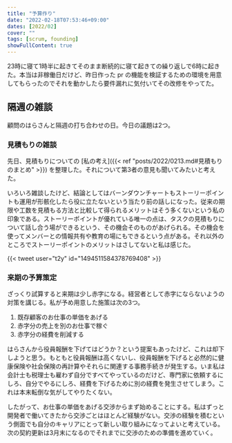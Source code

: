 ```yaml
---
title: "予算作り"
date: "2022-02-18T07:53:46+09:00"
dates: [2022/02]
cover: ""
tags: [scrum, founding]
showFullContent: true
---
```


23時に寝て1時半に起きてそのまま断続的に寝て起きての繰り返しで6時に起きた。本当は非稼働日だけど、昨日作った pr の機能を検証するための環境を用意してもらったのでそれを動かしたら要件漏れに気付いてその改修をやってた。

## 隔週の雑談

顧問のはらさんと隔週の打ち合わせの日。今日の議題は2つ。

### 見積もりの雑談

先日、見積もりについての [私の考え]({{< ref "posts/2022/0213.md#見積もりのまとめ" >}}) を整理した。それについて第3者の意見も聞いてみたいと考えた。

いろいろ雑談したけど、結論としてはバーンダウンチャートもストーリーポイントも運用が形骸化したら役に立たないという当たり前の話しになった。従来の期限や工数を見積もる方法と比較して得られるメリットはそう多くないという私の印象である。ストーリーポイントが優れている唯一の点は、タスクの見積もりについて話し合う場ができるという、その機会そのものがあげられる。その機会を使ってメンバーとの情報共有や教育の場にもできるという点がある。それ以外のところでストーリーポイントのメリットはさしてないと私は感じた。

{{< tweet user="t2y" id="1494511584378769408" >}}

### 来期の予算策定

ざっくり試算すると来期は少し赤字になる。経営者として赤字にならないようの対策を講じる。私が予め用意した施策は次の3つ。

1. 既存顧客のお仕事の単価をあげる
1. 赤字分の売上を別のお仕事で稼ぐ
1. 赤字分の経費を削減する

はらさんから役員報酬を下げてはどうか？という提案もあったけど、これは却下しようと思う。もともと役員報酬は高くないし、役員報酬を下げると必然的に健康保険や社会保険の再計算やそれらに関連する事務手続きが発生する。いま私は会計士も税理士も雇わず自分ですべてやっているのだけど、専門家に依頼するにしろ、自分でやるにしろ、経費を下げるために別の経費を発生させてしまう。これは本末転倒な気がしてやりたくない。

したがって、お仕事の単価をあげる交渉からまず始めることにする。私はずっと開発者で働いてきたから交渉ごとはほとんど経験がない。交渉の経験を積むという側面でも自分のキャリアにとって新しい取り組みになってよいと考えている。次の契約更新は3月末になるのでそれまでに交渉のための準備を進めていく。
